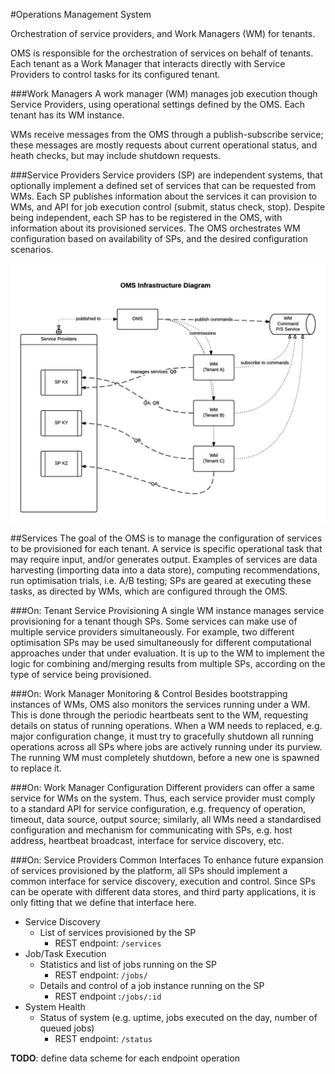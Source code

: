 #Operations Management System

Orchestration of service providers, and Work Managers (WM) for tenants.

OMS is responsible for the orchestration of services on behalf of tenants. Each tenant as a Work Manager that interacts directly with Service Providers to control tasks for its configured tenant.


###Work Managers
A work manager (WM) manages job execution though Service Providers, using operational settings defined by the OMS. Each tenant has its WM instance.

WMs receive messages from the OMS through a publish-subscribe service; these messages are mostly requests about current operational status, and heath checks, but may include shutdown requests.

###Service Providers
Service providers (SP) are independent systems, that optionally implement a defined set of services that can be requested from WMs. Each SP publishes information about the services it can provision to WMs,  and API for job execution control (submit, status check, stop). Despite being independent, each SP has to be registered in the OMS, with information about its provisioned services. The OMS orchestrates WM configuration based on availability of SPs, and the desired configuration scenarios.

![](docs/static/oms-infrastructure.png)

##Services
The goal of the OMS is to manage the configuration of services to be provisioned for each tenant. A service is specific operational task that may require input, and/or generates output. Examples of services are data harvesting (importing data into a data store), computing recommendations, run optimisation trials, i.e. A/B testing; SPs are geared at executing these tasks, as directed by WMs, which are configured through the OMS. 

###On: Tenant Service Provisioning
A single WM instance manages service provisioning for a tenant though SPs. Some services can make use of multiple service providers simultaneously. For example, two different optimisation SPs may be used simultaneously for different computational approaches under that under evaluation. It is up to the WM to implement the logic for combining and/merging results from multiple SPs, according on the type of service being provisioned.

###On: Work Manager Monitoring & Control
Besides bootstrapping instances of WMs, OMS also monitors the services running under a WM. This is done through the periodic heartbeats sent to the WM, requesting details on status of running operations. 
When a WM needs to replaced, e.g. major configuration change, it must try to gracefully shutdown all running operations across all SPs where jobs are actively running under its purview. The running WM must completely shutdown, before a new one is spawned to replace it.

###On: Work Manager Configuration
Different providers can offer a same service for WMs on the system. Thus, each service provider must comply to a standard API for service configuration, e.g. frequency of operation, timeout, data source, output source; similarly, all WMs need a standardised configuration and mechanism for communicating with SPs, e.g. host address, heartbeat broadcast, interface for service discovery, etc.

###On: Service Providers Common Interfaces
To enhance future expansion of services provisioned by the platform, all SPs should implement a common interface for service discovery, execution and control. Since SPs can be operate with different data stores, and third party applications, it is only fitting that we define that interface here.

  - Service Discovery
	  - List of services provisioned by the SP
		  - REST endpoint: `/services`
  - Job/Task Execution
	  - Statistics and list of jobs running on the SP
		  - REST endpoint: `/jobs/`
	  - Details and control of a job instance running on the SP
		  - REST endpoint :`/jobs/:id`
  - System Health
	  - Status of system (e.g. uptime, jobs executed on the day, number of queued jobs)
		  - REST endpoint: `/status`

**TODO**: define data scheme for each endpoint operation
